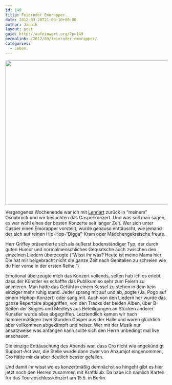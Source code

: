 ```yaml
---
id: 149
title: Feiernder Emorapper.
date: 2012-03-26T21:00:10+00:00
author: Jannik
layout: post
guid: http://aufeinwort.org/?p=149
permalink: /2012/03/feiernder-emorapper/
categories:
  - Leben.
---
```

[<img class="aligncenter size-large wp-image-152" title="P1010793" src="http://res.cloudinary.com/aufeinwort-org/image/upload/h_391,w_696/v1382562309/P1010793-e1332790189567_ehictl.jpg" alt="" width="800" height="449" />](http://aufeinwort.org/wp-content/uploads/2012/03/P1010793.jpg)

Vergangenes Wochenende war ich mit [Lennart](https://twitter.com/#!/Lenn_rt) zurück in &#8220;meinem&#8221; Osnabrück und wir besuchten das Casperkonzert. Und was soll man sagen, es war wohl eines der besten Konzerte seit langer Zeit. Wer sich unter Casper einen Emorapper vorstellt, wurde genauso enttäuscht, wie jemand der sich auf reinen Hip-Hop-&#8220;Digga&#8221;-Kram oder Mädchengekreische freute.

Herr Griffey präsentierte sich als äußerst bodenständiger Typ, der durch guten Humor und normalmenschliches Gequatsche auch zwischen den einzelnen Liedern überzeugte (&#8220;Wisst ihr was? Heute ist meine Mama hier. Die hat mir beigebracht nicht die ganze Zeit nach Genitalien zu schreien wie du hier vorne in der ersten Reihe.&#8221;)

Emotional überzeugte mich das Konzert vollends, selten hab ich es erlebt, dass der Künstler es schaffte das Publikum so sehr zum Feiern zu animieren. Man hatte das Gefühl in einem Kessel zu stehen in dem kein einziger mehr ruhig stand. Jeder sprang mit auf und ab, pogte (Ja, Pogo auf einem Hiphop-Konzert) oder sang mit. Auch von den Liedern her wurde das ganze Repertoire abgegriffen, von den Tracks der beiden Alben, über B-Seiten der Singles und Medleys aus Beteiligungen an Stücken anderer Künstler wurde alles abgegriffen. Letztendlich kamen wir nach hammermäßigen zwei Stunden Casper aus der Halle und waren glücklich aber vollkommen abgekämpft und heiser. Wer mit der Musik nur ansatzweise was anfangen kann sollte sich den Herrn unbedingt mal live anschauen.

Die einzige Enttäuschung des Abends war, dass Cro nicht wie angekündigt Support-Act war, die Stelle wurde dann zwar von Ahzumjot eingenommen, Cro hätte mir da aber deutlich besser gefallen.

Und damit ihr wisst wo es konzertmäßig demnächst so hingeht gibt es hier jetzt noch den Herren zusammen mit Kraftklub. Da habe ich nämlich Karten für das Tourabschlusskonzert am 15.5. in Berlin.